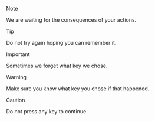 > [!NOTE]
> We are waiting for the consequences of your actions.

> [!TIP]
> Do not try again hoping you can remember it.

> [!IMPORTANT]
> Sometimes we forget what key we chose.

> [!WARNING]
> Make sure you know what key you chose if that happened.

>[!CAUTION]
> Do not press any key to continue.
